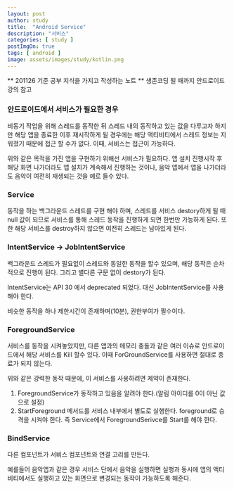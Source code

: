 ```yaml
---
layout: post
author: study
title:  "Android Service"
description: "서비스"
categories: [ study ]
postImgOn: true
tags: [ android ]
image: assets/images/study/kotlin.png
---
```


** 201126 기준 공부 지식을 가지고 작성하는 노트
** 생존코딩 될 때까지 안드로이드 강의 참고


### 안드로이드에서 서비스가 필요한 경우

비동기 작업을 위해 스레드를 동작한 뒤 스레드 내의 동작하고 있는 값을 다루고자 하지만 해당 앱을 종료한 이후 재시작하게 될 경우에는 해당 액티비티에서 스레드 정보는 지워졌기 때문에 접근 할 수가 없다. 이때, 서비스는 접근이 가능하다.

위와 같은 목적을 가진 앱을 구현하기 위해선 서비스가 필요하다.
앱 설치 진행시작 후 해당 화면 나가더라도 앱 설치가 계속해서 진행하는 것이나, 음악 앱에서 앱을 나가더라도 음악이 여전히 재생되는 것을 예로 들수 있다.



### Service
동작을 하는 백그라운드 스레드를 구현 해야 하며, 스레드를 서비스 destory하게 될 때 null 값이 되므로 서비스를 통해 스레드 동작을 진행하게 되면 한번만 가능하게 된다. 또한 해당 서비스를 destroy하지 않으면 여전히 스레드는 남아있게 된다.


### IntentService -> JobIntentService
백그라운드 스레드가 필요없이 스레드와 동일한 동작을 할수 있으며, 해당 동작은 순차적으로 진행이 된다. 그리고 별다른 구문 없이 destory가 된다.

IntentService는 API 30 에서 deprecated 되었다. 대신 JobIntentService를 사용해야 한다.

비슷한 동작을 하나 제한시간이 존재하며(10분), 권한부여가 필수이다.


### ForegroundService
서비스를 동작을 시켜놓았지만, 다른 앱과의 메모리 충돌과 같은 여러 이슈로 안드로이드에서 해당 서비스를 Kill 할수 있다. 이때 ForGroundService를 사용하면 절대로 종료가 되지 않는다.

위와 같은 강력한 동작 때문에, 이 서비스를 사용하려면 제약이 존재한다.

1. ForegroundService가 동작하고 있음을 알려야 한다.(알림 아이디를 0이 아닌 값으로 설정)
2. StartForeground 메서드를 서비스 내부에서 별도로 실행한다. foreground로 승격을 시켜야 한다. 즉 Service에서 ForegroundSerivce를 Start를 해야 한다.


### BindService
다른 컴포넌트가 서비스 컴포넌트와 연결 고리를 만든다.

예를들어 음악앱과 같은 경우 서비스 단에서 음악을 실행하면 실행과 동시에 앱의 액티비티에서도 실행하고 있는 화면으로 변경되는 동작이 가능하도록 해준다.
